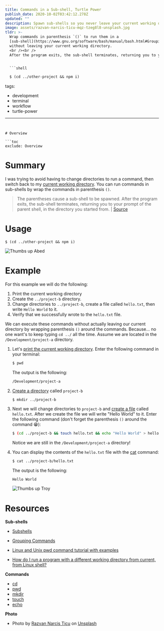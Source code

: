 ```yaml
---
title: Commands in a Sub-shell, Turtle Power
publish_date: 2020-10-02T03:42:12.278Z
updated: ""
description: Spawn sub-shells so you never leave your current working directory.
image: assets/razvan-narcis-ticu-mqz-tzeg8l8-unsplash.jpg
tldr: >-
  Wrap commands in parenthesis `()` to run them in a
  [sub-shell](https://www.gnu.org/software/bash/manual/bash.html#Grouping-Commands)
  without leaving your current working directory. 
  <br /><br />
  After the program exits, the sub-shell terminates, returning you to your prompt of the parent shell, in the directory you started from. | [Source](https://stackoverflow.com/questions/786376/how-do-i-run-a-program-with-a-different-working-directory-from-current-from-lin/786419#786419)


  ```shell

  $ (cd ../other-project && npm i)

  ```
tags:
  - development
  - terminal
  - workflow
  - turtle-power
---
```


# Overview

```toc
exclude: Overview
```

# Summary

I was trying to avoid having to change directories to run a command, then switch back to my [current working directory](https://shapeshed.com/unix-pwd/). You can run commands in sub-shells by wrap the commands in parenthesis `()`.

> The parentheses cause a sub-shell to be spawned. After the program exits, the sub-shell terminates, returning you to your prompt of the parent shell, in the directory you started from. | [Source](https://stackoverflow.com/a/786419/14342613)

# Usage

```shell
$ (cd ../other-project && npm i)
```

![Thumbs up Abed](https://media.giphy.com/media/NnSfgd2KxuP3q/giphy.gif "Thumbs up Abed")

# Example

For this example we will do the following:

1. Print the current working directory
2. Create the `../project-b` directory.
3. Change directories to `../project-b`, create a file called `hello.txt`, then write `Hello World` to it.
4. Verify that we successfully wrote to the `hello.txt` file.

We can execute these commands without actually leaving our current directory by wrapping parenthesis `()` around the commands. Because... no one want's to keep typing `cd ../` all the time. Assume we are located in the `/Development/project-a` directory.

1. Let's [print the current working directory](https://linuxize.com/post/current-working-directory/#pwd-command). Enter the following command in your terminal:

   ```bash
   $ pwd
   ```

   The output is the following:

   ```bash
   /Development/project-a
   ```

2. [Create a directory](https://linuxize.com/post/how-to-create-directories-in-linux-with-the-mkdir-command/) called `project-b`

   ```shell
   $ mkdir ../project-b
   ```

3. Next we will change directories to `project-b` and [create a file](https://linuxize.com/post/linux-touch-command/) called `hello.txt`. After we create the file we will write "Hello World" to it. Enter the following command (don't forget the parenthesis `()` around the command 😁):

   ```bash
   $ (cd ../project-b && touch hello.txt && echo "Hello World" > hello.txt)
   ```

   Notice we are still in the `/Development/project-a` directory!

4. You can display the contents of the `hello.txt` file with the [cat](https://linuxize.com/post/linux-cat-command/) command:

   ```bash
   $ cat ../project-b/hello.txt
   ```

   The output is the following:

   ```bash
   Hello World
   ```

   ![Thumbs up Troy](https://media.giphy.com/media/YcMs3OGd89Pxu/giphy.gif "Thumbs up Troy")

# Resources

**Sub-shells**

- [Subshells](https://tldp.org/LDP/abs/html/subshells.html#:~:text=A%20subshell%20is%20a%20separate,process%20a%20list%20of%20commands.)

- [Grouping Commands](https://www.gnu.org/software/bash/manual/bash.html#Grouping-Commands)
- [Linux and Unix pwd command tutorial with examples](https://shapeshed.com/unix-pwd/)

- [How do I run a program with a different working directory from current, from Linux shell?](https://stackoverflow.com/questions/786376/how-do-i-run-a-program-with-a-different-working-directory-from-current-from-lin/786419#786419)

**Commands**

- [cd](https://linuxize.com/post/linux-cd-command/)
- [pwd](https://linuxize.com/post/current-working-directory/#pwd-command)
- [mkdir](https://linuxize.com/post/how-to-create-directories-in-linux-with-the-mkdir-command/)
- [touch](https://linuxize.com/post/linux-touch-command/)
- [echo](https://linuxize.com/post/echo-command-in-linux-with-examples/)

**Photo**

- Photo by [Razvan Narcis Ticu](https://unsplash.com/@ticurazvannarcis?utm_source=unsplash&utm_medium=referral&utm_content=creditCopyText) on [Unsplash](https://unsplash.com/)
